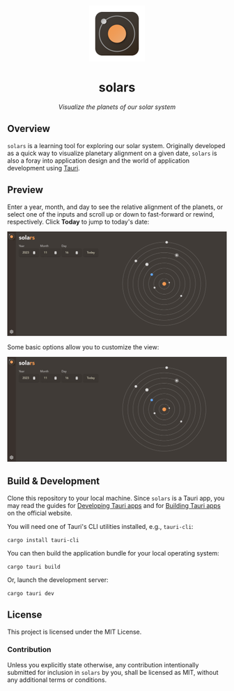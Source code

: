 <div align="center">
<img src="public/solars.svg" width="128px"/>
<h1>solars</h1>
</div>

<p align="center"><i>Visualize the planets of our solar system</i></p>

## Overview

`solars` is a learning tool for exploring our solar system. Originally developed as a quick way to visualize planetary alignment on a given date, `solars` is also a foray into application design and the world of application development using [Tauri][tauri-app].

[tauri-app]: https://tauri.app/

## Preview

Enter a year, month, and day to see the relative alignment of the planets, or select one of the inputs and scroll up or down to fast-forward or rewind, respectively. Click **Today** to jump to today's date:

<div>
<img src="public/solars_main.gif" />
</div>

Some basic options allow you to customize the view:

<div>
<img src="public/solars_options.gif" />
</div>

## Build & Development

Clone this repository to your local machine. Since `solars` is a Tauri app, you may read the guides for [Developing Tauri apps][tauri-develop] and for [Building Tauri apps][tauri-build] on the official website.

You will need one of Tauri's CLI utilities installed, e.g., `tauri-cli`:

```
cargo install tauri-cli
```

You can then build the application bundle for your local operating system:

```
cargo tauri build
```

Or, launch the development server:

```
cargo tauri dev
```

[tauri-build]: https://tauri.app/v1/guides/building/
[tauri-develop]: https://tauri.app/v1/guides/development/development-cycle

## License

This project is licensed under the MIT License.

### Contribution

Unless you explicitly state otherwise, any contribution intentionally submitted
for inclusion in `solars` by you, shall be licensed as MIT, without any
additional terms or conditions.
